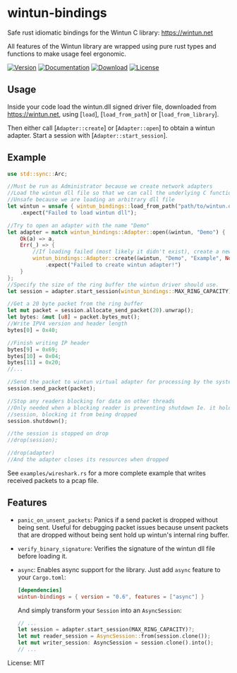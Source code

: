 # wintun-bindings

Safe rust idiomatic bindings for the Wintun C library: <https://wintun.net>

All features of the Wintun library are wrapped using pure rust types and functions to make
usage feel ergonomic.

[![Version](https://img.shields.io/crates/v/wintun-bindings.svg?style=flat)](https://crates.io/crates/wintun-bindings)
[![Documentation](https://img.shields.io/badge/docs-release-brightgreen.svg?style=flat)](https://docs.rs/wintun-bindings)
[![Download](https://img.shields.io/crates/d/wintun-bindings.svg)](https://crates.io/crates/wintun-bindings)
[![License](https://img.shields.io/crates/l/wintun-bindings.svg?style=flat)](https://github.com/nulldotblack/wintun-bindings/blob/master/LICENSE)

## Usage

Inside your code load the wintun.dll signed driver file, downloaded from <https://wintun.net>,
using [`load`], [`load_from_path`] or [`load_from_library`].

Then either call [`Adapter::create`] or [`Adapter::open`] to obtain a wintun
adapter. Start a session with [`Adapter::start_session`].

## Example
```rust
use std::sync::Arc;

//Must be run as Administrator because we create network adapters
//Load the wintun dll file so that we can call the underlying C functions
//Unsafe because we are loading an arbitrary dll file
let wintun = unsafe { wintun_bindings::load_from_path("path/to/wintun.dll") }
    .expect("Failed to load wintun dll");

//Try to open an adapter with the name "Demo"
let adapter = match wintun_bindings::Adapter::open(&wintun, "Demo") {
    Ok(a) => a,
    Err(_) => {
        //If loading failed (most likely it didn't exist), create a new one
        wintun_bindings::Adapter::create(&wintun, "Demo", "Example", None)
            .expect("Failed to create wintun adapter!")
    }
};
//Specify the size of the ring buffer the wintun driver should use.
let session = adapter.start_session(wintun_bindings::MAX_RING_CAPACITY).unwrap();

//Get a 20 byte packet from the ring buffer
let mut packet = session.allocate_send_packet(20).unwrap();
let bytes: &mut [u8] = packet.bytes_mut();
//Write IPV4 version and header length
bytes[0] = 0x40;

//Finish writing IP header
bytes[9] = 0x69;
bytes[10] = 0x04;
bytes[11] = 0x20;
//...

//Send the packet to wintun virtual adapter for processing by the system
session.send_packet(packet);

//Stop any readers blocking for data on other threads
//Only needed when a blocking reader is preventing shutdown Ie. it holds an Arc to the
//session, blocking it from being dropped
session.shutdown();

//the session is stopped on drop
//drop(session);

//drop(adapter)
//And the adapter closes its resources when dropped
```

See `examples/wireshark.rs` for a more complete example that writes received packets to a pcap
file.

## Features

- `panic_on_unsent_packets`: Panics if a send packet is dropped without being sent. Useful for
debugging packet issues because unsent packets that are dropped without being sent hold up
wintun's internal ring buffer.

- `verify_binary_signature`: Verifies the signature of the wintun dll file before loading it.

- `async`: Enables async support for the library.
  Just add `async` feature to your `Cargo.toml`:
  ```toml
  [dependencies]
  wintun-bindings = { version = "0.6", features = ["async"] }
  ```
  And simply transform your `Session` into an `AsyncSession`:
  ```rust
  // ...
  let session = adapter.start_session(MAX_RING_CAPACITY)?;
  let mut reader_session = AsyncSession::from(session.clone());
  let mut writer_session: AsyncSession = session.clone().into();
  // ...
  ```

License: MIT
